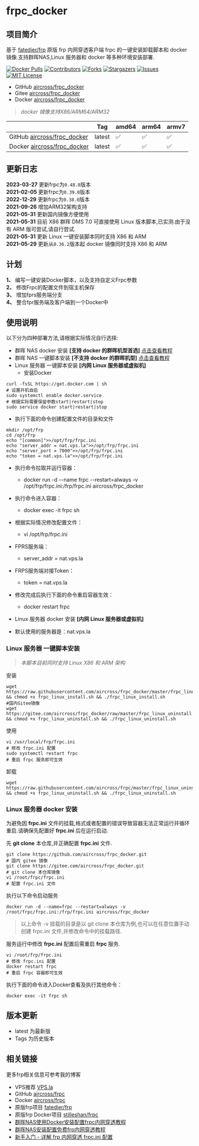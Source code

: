 # frpc_docker
## 项目简介
基于 [fatedier/frp](https://github.com/fatedier/frp) 原版 frp 内网穿透客户端 frpc 的一键安装卸载脚本和 docker 镜像.支持群晖NAS,Linux 服务器和 docker 等多种环境安装部署.


<!-- PROJECT SHIELDS -->

[![Docker Pulls][docker-pulls-shield]][docker-pulls-url]
[![Contributors][contributors-shield]][contributors-url]
[![Forks][forks-shield]][forks-url]
[![Stargazers][stars-shield]][stars-url]
[![Issues][issues-shield]][issues-url]
[![MIT License][license-shield]][license-url]

[docker-pulls-shield]: https://img.shields.io/docker/pulls/aircross/frpc_docker.svg?style=flat-square
[docker-pulls-url]: https://hub.docker.com/r/aircross/frpc_docker
[contributors-shield]: https://img.shields.io/github/contributors/aircross/frpc_docker.svg?style=flat-square
[contributors-url]: https://github.com/aircross/frpc_docker/graphs/contributors
[forks-shield]: https://img.shields.io/github/forks/aircross/frpc_docker.svg?style=flat-square
[forks-url]: https://github.com/aircross/frpc_docker/network/members
[stars-shield]: https://img.shields.io/github/stars/aircross/frpc_docker.svg?style=flat-square
[stars-url]: https://github.com/aircross/frpc_docker/stargazers
[issues-shield]: https://img.shields.io/github/issues/aircross/frpc_docker.svg?style=flat-square
[issues-url]: https://github.com/aircross/frpc_docker/issues
[license-shield]: https://img.shields.io/github/license/aircross/frpc_docker.svg?style=flat-square
[license-url]: https://github.com/aircross/frpc_docker/blob/main/LICENSE

- GitHub [aircross/frpc_docker](https://github.com/aircross/frpc_docker)
- Gitee [aircross/frpc_docker](https://gitee.com/aircross/frpc_docker)
- Docker [aircross/frpc_docker](https://hub.docker.com/r/aircross/frpc_docker)
> *docker 镜像支持X86/ARM64/ARM32*

|                                                           | Tag    | amd64 | arm64 | armv7 |
| ---------------------------------------------------------------------------------- | ------ | ------ | ----- | ------ |
| GitHub [aircross/frpc_docker](https://github.com/aircross/frpc_docker)             | latest | ✅    | ✅    | ✅    |
| Docker [aircross/frpc_docker](https://hub.docker.com/r/aircross/frpc_docker)       | latest | ✅    | ✅    | ✅    |

## 更新日志

**2023-03-27** 更新frpc为`0.48.0`版本  
**2021-02-05** 更新frpc为`0.39.0`版本  
**2022-12-29** 更新frpc为`0.38.0`版本  
**2021-09-26** 增加ARM32架构支持  
**2021-05-31** 更新国内镜像方便使用  
**2021-05-31** 目前 X86 群晖 DMS 7.0 可直接使用 Linux 版本脚本,已实测.由于没有 ARM 版可尝试,请自行尝试.  
**2021-05-31** 更新 Linux 一键安装脚本同时支持 X86 和 ARM  
**2021-05-29** 更新从`0.36.2`版本起 docker 镜像同时支持 X86 和 ARM

## 计划
**1、** 编写一键安装Docker脚本，以及支持自定义Frpc参数  
**2、** 修改Frpc的配置文件到宿主机保存  
**3、** 增加fprs服务端分支  
**4、** 整合fpr服务端及客户端到一个Docker中  

## 使用说明
以下分为四种部署方法,请根据实际情况自行选择:
- 群晖 NAS docker 安装 **[支持 docker 的群晖机型首选]** [点击查看教程](https://www.ioiox.com/archives/26.html)
- 群晖 NAS 一键脚本安装 **[不支持 docker 的群晖机型]** [点击查看教程](https://www.ioiox.com/archives/6.html)
- Linux 服务器 一键脚本安装 **[内网 Linux 服务器或虚拟机]**
  - 安装Docker
```
curl -fsSL https://get.docker.com | sh
# 设置开机自启
sudo systemctl enable docker.service
# 根据实际需要保留参数start|restart|stop
sudo service docker start|restart|stop
```
  - 执行下面的命令创建配置文件的目录和文件
```shell
mkdir /opt/frp
cd /opt/frp
echo "[common]">>/opt/frp/frpc.ini
echo "server_addr = nat.vps.la">>/opt/frp/frpc.ini
echo "server_port = 7000">>/opt/frp/frpc.ini
echo "token = nat.vps.la">>/opt/frp/frpc.ini
```
    
  - 执行命令拉取并运行容器：
    - docker run -d --name frpc --restart=always -v /opt/frp/frpc.ini:/frp/frpc.ini aircross/frpc_docker
  - 执行命令进入容器：
    - docker exec -it frpc sh
  - 根据实际情况修改配置文件：
    - vi /opt/frp/frpc.ini
  - FPRS服务端：
    - server_addr = nat.vps.la
  - FRPS服务端对接Token：
    - token = nat.vps.la
  - 修改完成后执行下面的命令重启容器生效：
    - docker restart frpc
  
- Linux 服务器 docker 安装 **[内网 Linux 服务器或虚拟机]**
- 默认使用的服务器是：nat.vps.la

### Linux 服务器 一键脚本安装
> *本脚本目前同时支持 Linux X86 和 ARM 架构*

安装
```shell
wget https://raw.githubusercontent.com/aircross/frpc_docker/master/frpc_linux_install.sh && chmod +x frpc_linux_install.sh && ./frpc_linux_install.sh
#国内Gitee镜像
wget https://gitee.com/aircross/frpc_docker/raw/master/frpc_linux_uninstall.sh && chmod +x frpc_linux_uninstall.sh && ./frpc_linux_uninstall.sh
```

使用
```shell
vi /usr/local/frp/frpc.ini
# 修改 frpc.ini 配置
sudo systemctl restart frpc
# 重启 frpc 服务即可生效
```

卸载
```shell
wget https://raw.githubusercontent.com/aircross/frpc/master/frpc_linux_uninstall.sh && chmod +x frpc_linux_uninstall.sh && ./frpc_linux_uninstall.sh
```

### Linux 服务器 docker 安装
为避免因 **frpc.ini** 文件的挂载,格式或者配置的错误导致容器无法正常运行并循环重启.请确保先配置好 **frpc.ini** 后在运行启动.

先 **git clone** 本仓库,并正确配置 **frpc.ini** 文件.
```shell
git clone https://github.com/aircross/frpc_docker.git
# 国内 gitee 镜像
git clone https://gitee.com/aircross/frpc_docker.git
# git clone 本仓库镜像
vi /root/frpc/frpc.ini
# 配置 frpc.ini 文件
```

执行以下命令启动服务
```shell
docker run -d --name=frpc --restart=always -v /root/frpc/frpc.ini:/frp/frpc.ini aircross/frpc_docker
```
> 以上命令 -v 挂载的目录是以 git clone 本仓库为例,也可以在任意位置手动创建 frpc.ini 文件,并修改命令中的挂载路径.

服务运行中修改 **frpc.ini** 配置后需重启 **frpc** 服务.
```shell
vi /root/frp/frpc.ini
# 修改 frpc.ini 配置
docker restart frpc
# 重启 frpc 容器即可生效
```

执行下面的命令进入Docker查看及执行其他命令：
```shell
docker exec -it frpc sh
```
## 版本更新

- latest 为最新版
- Tags 为历史版本

## 相关链接
更多frp相关信息可参考我的博客
- VPS推荐 [VPS.la](https://www.vps.la)
- GitHub [aircross/frpc](https://github.com/aircross/frpc)
- Docker [aircross/frpc](https://hub.docker.com/r/aircross/frpc)
- 原版frp项目 [fatedier/frp](https://github.com/fatedier/frp)
- 原版frp Docker项目 [stilleshan/frpc](https://github.com/stilleshan/frpc)
- [群晖NAS使用Docker安装配置frpc内网穿透教程](https://www.ioiox.com/archives/26.html) 
- [群晖NAS安装配置免费frp内网穿透教程](https://www.ioiox.com/archives/6.html)
- [新手入门 - 详解 frp 内网穿透 frpc.ini 配置](https://www.ioiox.com/archives/79.html)
